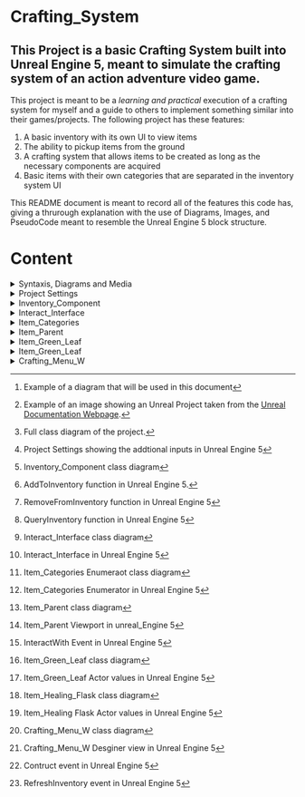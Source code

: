 # Crafting_System

## This Project is a basic Crafting System built into Unreal Engine 5, meant to simulate the crafting system of an action adventure video game.

This project is meant to be a *learning and practical* execution of a crafting system for myself and a guide to others to implement something similar into their games/projects. The following project has these features:

  1. A basic inventory with its own UI to view items
  2. The ability to pickup items from the ground
  3. A crafting system that allows items to be created as long as the necessary components are acquired
  4. Basic items with their own categories that are separated in the inventory system UI

This README document is meant to record all of the features this code has, giving a thrurough explanation with the use of Diagrams, Images, and PseudoCode meant to resemble the Unreal Engine 5 block structure.

# Content

<details>

  <summary>Syntaxis, Diagrams and Media</summary>

  # Syntaxis, Diagram and Media

  ## How is this document organized and how should you read it?
  
  This section is to give an understanding of how the document will be formated and organized as well as explaining the diagrams that will be placed around this document.

  ### Syntax

  All of the added or edited functions, structures or events will be added to this document. Any default classes, structures, etc, that are in the base Unreal Engine default projects, will only be added if they are specifically mentioned in the context of the coding.

  The coding will be done in a pseudocode that will ressemble as much as possible a object oriented language

  Example:

  ```
    class newClass {

      public  bool attribute;
      public  int attribute2;
      private static  struct attribute3;

      public function1( int parameter, bool parameter){
        return returnType;
      }

      private functionEvent(){
        attribute += 1;
      }
    }
  ```
  
  ### Diagrams 
  
  There will be general UML Diagrams summarizing and showing the logic of every component, as Unreal has very specific color coding for their nodes (i.e, events, functions, and the specific color of the data structures) these diagrams will use the colors used in Unreal for the classes and data structures.
  
  Example:

  ![imagen](https://github.com/user-attachments/assets/c4eb07d7-86af-498c-9c1a-d473067e88b4) [^1]

  [^1]: Example of a diagram that will be used in this document

### Media

Media in this document will have foot notes describing what the media is showing. Media can include images, videos of the project to assist in the understanding of this project.

Example:

  ![dotboxspawnemitter](https://github.com/user-attachments/assets/a0b89f3c-2c57-42c8-b502-7a0211c958d8)[^2]

  [^2]: Example of an image showing an Unreal Project taken from the [Unreal Documentation Webpage](https://dev.epicgames.com/documentation/en-us/unreal-engine/nodes-in-unreal-engine). 

  <img width="4409" height="3366" alt="Clase UML" src="https://github.com/user-attachments/assets/35333426-fe2c-4501-9380-3439eba92ec8" /> [^3]

  [^3]: Full class diagram of the project.
  
</details>

<details>

  <summary>Project Settings</summary>

  # Project Settings

  For this class to function properly, it is Required to add some additional inputsinto your project settings to toggle the inventory to appear, and to pick up items. For this project "Tab" is used to open the invenotry, and "E" is used to pick up items on the ground.

  <img width="1007" height="552" alt="imagen" src="https://github.com/user-attachments/assets/629c5160-30b5-464d-af4d-ec71b6f22e48" /> [^4]

  [^4]: Project Settings showing the addtional inputs in Unreal Engine 5


</details>
  
<details>

  <summary>Inventory_Component</summary>
  
  # Inventory_Component

  ## How we contain items that are grabbed by the player.

  This is a blueprint actor component class that allows the player to add items, remove them, and search for items in a specific category.

  <img width="394" height="299" alt="imagen" src="https://github.com/user-attachments/assets/6d5a58ce-f46b-4e77-9fc5-aedf68d848bd" /> [^5]

  [^5]: Inventory_Component class diagram

  ```
  #import Parent_Item

  public Blueprint class extends ActorComponent Inventory_Component {

    public Dictionary<Item_Parent, int> inventory; // This dictionary will allow the player to store any kind or item and know how many of said item are available.

    .......
  }

  ```

<summary>Functions</summary>

  ### Functions

  This section will show every function that this class has.

  <ins>AddToInventory</ins>

  A simple functions that add an item to the "inventory" Dictonary,  it mkes the "Parent Item" the key, and adds an int value to the respective key.

  <img width="1308" height="549" alt="imagen" src="https://github.com/user-attachments/assets/d1b9a494-00be-4093-806f-519cfcf24f9d" /> [^6]

  [^6]: AddToInventory function in Unreal Engine 5.

  ```
  public boolean AddToInventory(Item_Parent itemAdded, int quantity){
    quantity += inventory.find(itemAdded); // This will check if the item already exists in the dictionary, if not, this operation will add 0.
    inventory.add(itemAdded, // This will add the key to the Dictionary
                  clamp(/*value*/ quantity, /*min*/ 0, /*max*/ 99)); // this clamp function makes sure that the maximum amount of the quantity is limited to 99 and minimum is 0
    return true;
  }
  
  ```

  <ins>RemoveFromInventory</ins>

  A simple function that removes a single item from the "inventory" Dictionary. It searches the Item_parent Map Key and reduces the count .1.

  <img width="1192" height="374" alt="imagen" src="https://github.com/user-attachments/assets/7190fbdb-75ca-43c0-9f80-e466242e102c" /> [^7]

  [^7]: RemoveFromInventory function in Unreal Engine 5

  ```
  public boolean RemoveFromInventory(Item_Parent itemToRemove, int quantity){
    if(QueryInventory(self, itemToRemove, quantity).success){ //search if the item is in the inventory
      inventory.add(itemToRemove, (QueryInventory(self, itemToRemove, quantity).outputQuantity - quantity)); //update the Map by removing the value of item quantity
      return true;
    }
    return false;
  }
  ```

<ins>QueryInventory</ins>

A simple function that searches a specific item in the "inventory" Map/Dictionary. It searches for the spefied item and amount in the Map and removes it from the Dictionary.

<img width="1197" height="373" alt="imagen" src="https://github.com/user-attachments/assets/7b2e71c9-907c-4f9b-a933-a9e04bdf05d3" /> [^8]

[^8]: QueryInventory function in Unreal Engine 5

```
public boolean, int QueryInventory(Item_Parent item, int quantity){
  boolean success = true; // we set a boolean to see if the item was found
  int outputquantity; // we set a number to see how many of said number of items was found
  if(inventory.find(item).value >= quantity AND inventory.find(item).success){ //if we found the item and it has a higher amount then the requested quantiry
    return success, outputQuantkty = inventory.find(item).value; //return that the item an amoun do exist
  }
  return !success, outputQuantkty = inventory.find(item).value; //else return false and a value of -1
}
```
</details>

<details>

<summary>Interact_Interface</summary>

# Interact_Interface

## An interface to interact with the world

This is an interface with the purpose to have to functions that allows items to be interactables. A function that knows when an item is looked and a function that allows the item to be interacted with.

<summary>Interface</summary>

### Interface

<img width="330" height="149" alt="imagen" src="https://github.com/user-attachments/assets/73d26258-cbfd-4335-a68f-d5b91babb51f" /> [^9]

[^9]: Interact_Interface class diagram

<img width="1131" height="582" alt="imagen" src="https://github.com/user-attachments/assets/cba4de42-f8e4-4530-a3f4-713dec8d483a" /> [^10]

[^10]: Interact_Interface in Unreal Engine 5

```

public interface Interact_interface{

  public lookAt(); //This will known when the object is being looked at

  public InteractWith(); //This will allows the item to be interactablke

}
```

</details>

<details>

<summary>Item_Categories</summary>

# Item_Categories

## Classifying item types

This is an Enumerator that gives the option to give a specific category for an item.

<summary>Enumerator</summary>

### Enumerator

<img width="289" height="134" alt="imagen" src="https://github.com/user-attachments/assets/9aa3e0a4-02f0-467d-a4f9-01698aba7cdd" /> [^11]

[^11]: Item_Categories Enumeraot class diagram

<img width="1912" height="407" alt="imagen" src="https://github.com/user-attachments/assets/a3841e6b-a90c-4592-86c4-bce19183eae3" /> [^12]

[^12]: Item_Categories Enumerator in Unreal Engine 5

```
public enumerator Item_Categories {
  Parts,
  Plants,
  Skins,
  Medicinal,
  Ammon,
  Throwable,
  Equipment
}
```

</details>

<details>

<summary>Item_Parent</summary>

# Item_Parent

## The class for all items

This actor blueprint class is a parent function to all items, it will have all basic parameters all items need, and Events that items will have.

<img width="765" height="477" alt="imagen" src="https://github.com/user-attachments/assets/eae71c52-cd99-4153-b7e3-a78caa64b8aa" /> [^13]

[^13]: Item_Parent class diagram

<img width="1916" height="992" alt="imagen" src="https://github.com/user-attachments/assets/82de365e-3d2c-45d2-aa4a-e93988fde70b" /> [^14]

[^14]: Item_Parent Viewport in unreal_Engine 5

```
#import Item_Categories
#import BP_FirstPersonCharacter

public BluePrintActor class  Item_Parent extends BlueprintActor implements Interact_Interface {
  public text name;
  public text description;
  public Item_Categories category;
  public Texture2D thumbnail;
  public Dictionary<Item_Parent, int> craftingRecipe;

  .........
}
```

<summary>Event Graph</summary>

### Event Graph

<ins>InteractWith</ins>

This is an event that tranforms the "InteractWithFunction" from the Interact Interface to an Event. It will allow the player to interact with an item, to add them to their inventory, and removes them from the level.

<img width="1682" height="295" alt="imagen" src="https://github.com/user-attachments/assets/93ec4a31-9378-4f82-bd8f-66ddb085d862" /> [^15]

[^15]: InteractWith Event in Unreal Engine 5

```
public eventr InteractWith(BP_FirstPersonCharacter playerCharacter){
  playerCharacter.Inventory_Component.AddToinventory(self.GetClass(), 1); // we add the item to the inventory
  try {
    My_Player_Controller cast = (My_Player_Controller) GetPlayerController(0); //then we attempt to cast the player controller into  aMy_Player_Controller class
    cast.Headup_Display.Crafting_Menu_W.RefreshInventory(); //then we update the UI to show this item in the inventory
    DestroyActor(self); // We destroy the item itself and remove from the level
  }
}
```
</details>

<details>

<summary>Item_Green_Leaf</summary>

# Item_Green_Leaf

## A basic crafting item

This is an Actor the inherits all featuers from the Item_Parent class. It is used for testing purposes.

<img width="268" height="251" alt="imagen" src="https://github.com/user-attachments/assets/b41dd6c8-ba30-48f3-b908-096eff9510a9" /> [^16]

[^16]: Item_Green_Leaf class diagram

<img width="1914" height="1008" alt="imagen" src="https://github.com/user-attachments/assets/989f0385-8bf9-4a54-9f7c-9e05f4813f35" /> [^17]

[^17]: Item_Green_Leaf Actor values in Unreal Engine 5

```
#import Item_Categories
#import BP_FirstPersonCharacter

public BluePrintActor class  Item_Green_Leaf extends Item_Parent  {
  super.name = "Green Leaf";
  super.description = "These Green Herbs are filled with healthy protein. They are used by the locals for medicine.";
  super.category = Item_Categories.Plants;
  super.thumbnail = "T_Bush_D";
  super.craftable = false;
  super.craftingRecipe = null;
  .........
}
```

</details>

<details>

<summary>Item_Green_Leaf</summary>

# Item_Healing_Flask

## A basic crafted item

This is an Actor the inherits all featuers from the Item_Parent class. It is used for testing purposes.

<img width="270" height="268" alt="imagen" src="https://github.com/user-attachments/assets/4f74fdcd-223a-4c89-90c6-3e55ce658fdb" /> [^18]

[^18]: Item_Healing_Flask class diagram

<img width="1915" height="1034" alt="imagen" src="https://github.com/user-attachments/assets/25f8844d-1aed-49b7-a2a6-db78ba0f0065" /> [^19]

[^19]: Item_Healing Flask Actor values in Unreal Engine 5

```
#import Item_Categories
#import BP_FirstPersonCharacter

public BluePrintActor class  Item_Healing_Flask extends Item_Parent  {
  super.name = "Healing Flask";
  super.description = "Can heal the drinker by a considerable amount, wanring: side-effects included";
  super.category = Item_Categories.Medicinal;
  super.thumbnail = "T_Tech_Dot_M";
  super.craftable = true;
  super.craftingRecipe = {Item_Green_Leaf: 3}
  .........
}
```

</details>

<details>

<summary>Crafting_Menu_W</summary>

# Crafting_Menu_W

## How we see our crafting menu.

This is a Widget Blueprint Object that gives our UI to the player. This UI has all the item categories, and will show all available items, and available craftable items.

<img width="769" height="649" alt="imagen" src="https://github.com/user-attachments/assets/7196f0b4-87e5-4dff-96b7-13ac73b28527" /> [^20]

[^20]: Crafting_Menu_W class diagram

<img width="1422" height="1003" alt="imagen" src="https://github.com/user-attachments/assets/bf807729-21cf-443a-a531-c23a69288f88" /> [^21]

[^21]: Crafting_Menu_W Desginer view in Unreal Engine 5

```
#import Inventory_Category_W
#import BP_FirstPersonCharacter
#import Inventory_Slot_W
#import Item_Parent

public BlueprintWidget class Crafting_Menu_W extends UserWidget {
  public Inventory_Category_W Ammo;
  public Inventory_Category_W Equipment;
  public Inventory_Category_W Medicinal;
  public Inventory_Category_W Parts;
  public Inventory_Category_W Skins;
  public Inventory_Category_W Throwables;
  public Inventory_Slot_W hoveredItem;
  public BP_FirstPersonCharacter playerCharacter;


...................
}
```

<summary>Event Graph</summary>

### Event Graph

<ins>Construct</ins>

This is an event that triggers when the item is created. It sets the playerCharacter variable value.

<img width="853" height="316" alt="imagen" src="https://github.com/user-attachments/assets/14eb641f-bfc1-4504-9ec7-de08f074bf0b" /> [^22]

[^22]: Contruct event in Unreal Engine 5

```
public event Contrcut() {
  playerCharacter = (BP_FirstPersonCharacter) GetPlayerCharaccter();
}
```

<ins>RefreshInventory</ins>

This event is called when there is a change in the inveotry of the player. It will refresh the UI to show changes.

<img width="940" height="465" alt="imagen" src="https://github.com/user-attachments/assets/fd3016b6-82e9-41a4-a0d1-484ff86c0fde" /> [^23]

[^23]: RefreshInventory event in Unreal Engine 5

```
public event RefreshInventory(){
  Inventory_Category_W array[] = [Ammo, Equipment, Medicinal, Parts, Plants, Skins, Throwables]; // an array that makes sure that all categories are refreshed
  for each x in array {
    OnRefresh(x); // Refresh the inventory
  }
}
```


</details>
